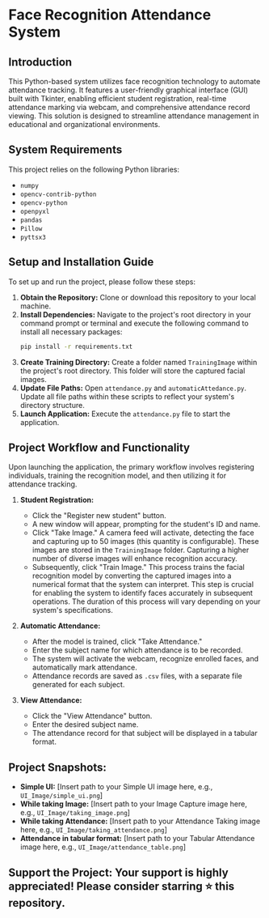 # Face Recognition Attendance System


## Introduction

This Python-based system utilizes face recognition technology to automate attendance tracking. It features a user-friendly graphical interface (GUI) built with Tkinter, enabling efficient student registration, real-time attendance marking via webcam, and comprehensive attendance record viewing. This solution is designed to streamline attendance management in educational and organizational environments.

## System Requirements

This project relies on the following Python libraries:

*   `numpy`
*   `opencv-contrib-python`
*   `opencv-python`
*   `openpyxl`
*   `pandas`
*   `Pillow`
*   `pyttsx3`

## Setup and Installation Guide

To set up and run the project, please follow these steps:

1.  **Obtain the Repository:** Clone or download this repository to your local machine.
2.  **Install Dependencies:** Navigate to the project's root directory in your command prompt or terminal and execute the following command to install all necessary packages:
    ```bash
    pip install -r requirements.txt
    ```
3.  **Create Training Directory:** Create a folder named `TrainingImage` within the project's root directory. This folder will store the captured facial images.
4.  **Update File Paths:** Open `attendance.py` and `automaticAttedance.py`. Update all file paths within these scripts to reflect your system's directory structure.
5.  **Launch Application:** Execute the `attendance.py` file to start the application.

## Project Workflow and Functionality

Upon launching the application, the primary workflow involves registering individuals, training the recognition model, and then utilizing it for attendance tracking.

1.  **Student Registration:**
    *   Click the "Register new student" button.
    *   A new window will appear, prompting for the student's ID and name.
    *   Click "Take Image." A camera feed will activate, detecting the face and capturing up to 50 images (this quantity is configurable). These images are stored in the `TrainingImage` folder. Capturing a higher number of diverse images will enhance recognition accuracy.
    *   Subsequently, click "Train Image." This process trains the facial recognition model by converting the captured images into a numerical format that the system can interpret. This step is crucial for enabling the system to identify faces accurately in subsequent operations. The duration of this process will vary depending on your system's specifications.

2.  **Automatic Attendance:**
    *   After the model is trained, click "Take Attendance."
    *   Enter the subject name for which attendance is to be recorded.
    *   The system will activate the webcam, recognize enrolled faces, and automatically mark attendance.
    *   Attendance records are saved as `.csv` files, with a separate file generated for each subject.

3.  **View Attendance:**
    *   Click the "View Attendance" button.
    *   Enter the desired subject name.
    *   The attendance record for that subject will be displayed in a tabular format.

 
## Project Snapshots:

*   **Simple UI:** [Insert path to your Simple UI image here, e.g., `UI_Image/simple_ui.png`]
*   **While taking Image:** [Insert path to your Image Capture image here, e.g., `UI_Image/taking_image.png`]
*   **While taking Attendance:** [Insert path to your Attendance Taking image here, e.g., `UI_Image/taking_attendance.png`]
*   **Attendance in tabular format:** [Insert path to your Tabular Attendance image here, e.g., `UI_Image/attendance_table.png`]

 

## **Support the Project:  Your support is highly appreciated! Please consider starring ⭐ this repository.**
